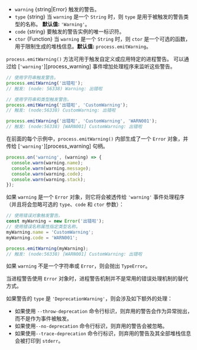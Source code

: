 <!-- YAML
added: v6.0.0
-->

* `warning` {string|Error} 触发的警告。
* `type` {string} 当 `warning` 是一个 `String` 时，则 `type` 是用于被触发的警告类型的名称。 **默认值:** `'Warning'`。
* `code` {string} 要触发的警告实例的唯一标识符。
* `ctor` {Function} 当 `warning` 是一个 `String` 时，则 `ctor` 是一个可选的函数，用于限制生成的堆栈信息。**默认值:** `process.emitWarning`。

`process.emitWarning()` 方法可用于触发自定义或应用特定的进程警告。
可以通过给 [`'warning'`][process_warning] 事件增加处理程序来监听这些警告。

```js
// 使用字符串触发警告。
process.emitWarning('出错啦');
// 触发: (node: 56338) Warning: 出错啦
```

```js
// 使用字符串和类型触发警告。
process.emitWarning('出错啦', 'CustomWarning');
// 触发: (node:56338) CustomWarning: 出错啦
```

```js
process.emitWarning('出错啦', 'CustomWarning', 'WARN001');
// 触发: (node:56338) [WARN001] CustomWarning: 出错啦
```

在前面的每个示例中，`process.emitWarning()` 内部生成了一个 `Error` 对象，并传给 [`'warning'`][process_warning] 句柄。

```js
process.on('warning', (warning) => {
  console.warn(warning.name);
  console.warn(warning.message);
  console.warn(warning.code);
  console.warn(warning.stack);
});
```

如果 `warning` 是一个 `Error` 对象，则它将会被透传给 `'warning'` 事件处理程序（并且将会忽略可选的 `type`、`code` 和 `ctor` 参数）：

```js
// 使用错误对象触发警告。
const myWarning = new Error('出错啦');
// 使用错误名称属性指定类型名称。
myWarning.name = 'CustomWarning';
myWarning.code = 'WARN001';

process.emitWarning(myWarning);
// 触发: (node:56338) [WARN001] CustomWarning: 出错啦
```

如果 `warning` 不是一个字符串或 `Error`，则会抛出 `TypeError`。

当进程警告使用 `Error` 对象时，进程警告机制并不是常用的错误处理机制的替代方式。

如果警告的 `type` 是 `'DeprecationWarning'`，则会涉及如下额外的处理：

* 如果使用 `--throw-deprecation` 命令行标识，则弃用的警告会作为异常抛出，而不是作为事件被触发。
* 如果使用`--no-deprecation` 命令行标识，则弃用的警告会被忽略。
* 如果使用`--trace-deprecation` 命令行标识，则弃用的警告及其全部堆栈信息会被打印到 `stderr`。

